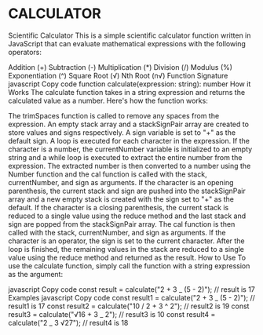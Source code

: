 # CALCULATOR

Scientific Calculator
This is a simple scientific calculator function written in JavaScript that can evaluate mathematical expressions with the following operators:

Addition (+)
Subtraction (-)
Multiplication (\*)
Division (/)
Modulus (%)
Exponentiation (^)
Square Root (√)
Nth Root (n√)
Function Signature
javascript
Copy code
function calculate(expression: string): number
How it Works
The calculate function takes in a string expression and returns the calculated value as a number. Here's how the function works:

The trimSpaces function is called to remove any spaces from the expression.
An empty stack array and a stackSignPair array are created to store values and signs respectively.
A sign variable is set to "+" as the default sign.
A loop is executed for each character in the expression.
If the character is a number, the currentNumber variable is initialized to an empty string and a while loop is executed to extract the entire number from the expression. The extracted number is then converted to a number using the Number function and the cal function is called with the stack, currentNumber, and sign as arguments.
If the character is an opening parenthesis, the current stack and sign are pushed into the stackSignPair array and a new empty stack is created with the sign set to "+" as the default.
If the character is a closing parenthesis, the current stack is reduced to a single value using the reduce method and the last stack and sign are popped from the stackSignPair array. The cal function is then called with the stack, currentNumber, and sign as arguments.
If the character is an operator, the sign is set to the current character.
After the loop is finished, the remaining values in the stack are reduced to a single value using the reduce method and returned as the result.
How to Use
To use the calculate function, simply call the function with a string expression as the argument:

javascript
Copy code
const result = calculate("2 + 3 _ (5 - 2)"); // result is 17
Examples
javascript
Copy code
const result1 = calculate("2 + 3 _ (5 - 2)"); // result1 is 17
const result2 = calculate("10 / 2 + 3 ^ 2"); // result2 is 19
const result3 = calculate("√16 + 3 _ 2"); // result3 is 10
const result4 = calculate("2 _ 3 √27"); // result4 is 18

